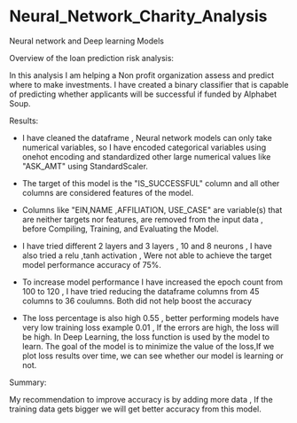# Neural_Network_Charity_Analysis
Neural network and Deep learning Models 

Overview of the loan prediction risk analysis:

In this analysis I am helping a Non profit organization assess and predict where to make investments. I have created a binary classifier that is capable of predicting whether applicants will be successful if funded by Alphabet Soup.

Results:

* I have cleaned the dataframe , Neural network models can only take numerical variables, so I have encoded categorical variables using onehot encoding and standardized other large numerical values like "ASK_AMT" using StandardScaler.

* The target of this model is the "IS_SUCCESSFUL" column and all other columns are considered features of the model. 

* Columns like "EIN,NAME ,AFFILIATION, USE_CASE" are variable(s) that are neither targets nor features, are removed from the input data , before Compiling, Training, and Evaluating the Model.

* I have tried different 2 layers and 3 layers , 10 and 8 neurons , I have also tried a relu ,tanh activation , Were not able to achieve the target model performance accuracy of 75%. 

* To increase model performance I have increased the epoch count from 100 to 120 , I have tried reducing the dataframe columns from 45 columns to 36 coulumns. Both did not help boost the accuracy 

* The loss percentage is also high 0.55 , better performing models have very low training loss example 0.01 , If the errors are high, the loss will be high. In Deep Learning, the loss function is used by the model to learn. The goal of the model is to minimize the value of the loss,If we plot loss results over time, we can see whether our model is learning or not.

Summary:

My recommendation to improve accuracy is by adding more data , If the training data gets bigger we will get better accuracy from this model.